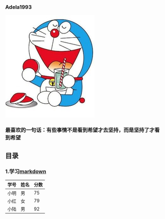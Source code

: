 ### Adela1993

![](./markdown/叮当猫.jpg)

### 最喜欢的一句话：有些事情不是看到希望才去坚持，而是坚持了才看到希望

## 目录
### 1.学习[markdown](https://github.com/Adelamyx/Adela1993/blob/master/markdown/markdown.md)


|学号|姓名|分数|                    
|-|-|-|                 
|小明|男|75|            
|小红|女|79|                
|小陆|男|92|  

